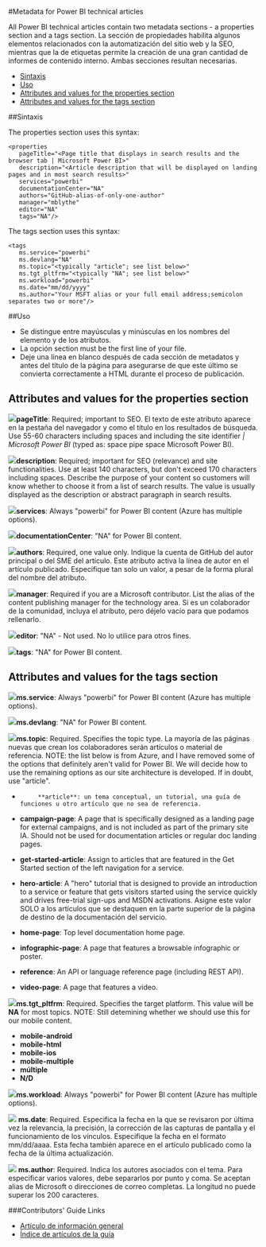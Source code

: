

#Metadata for Power BI technical articles

All Power BI technical articles contain two metadata sections - a properties section and a tags section. La sección de propiedades habilita algunos elementos relacionados con la automatización del sitio web y la SEO, mientras que la de etiquetas permite la creación de una gran cantidad de informes de contenido interno. Ambas secciones resultan necesarias.

- [Sintaxis]
- [Uso]
- [Attributes and values for the properties section]
- [Attributes and values for the tags section]

##Sintaxis

The properties section uses this syntax:

    <properties
       pageTitle="<Page title that displays in search results and the browser tab | Microsoft Power BI>"
       description="<Article description that will be displayed on landing pages and in most search results>"
       services="powerbi"
       documentationCenter="NA"
       authors="GitHub-alias-of-only-one-author"
       manager="mblythe"
       editor="NA"
       tags="NA"/>

The tags section uses this syntax:

    <tags
       ms.service="powerbi"
       ms.devlang="NA"
       ms.topic="<typically "article"; see list below>"
       ms.tgt_pltfrm="<typically "NA"; see list below>"
       ms.workload="powerbi"
       ms.date="mm/dd/yyyy"
       ms.author="Your MSFT alias or your full email address;semicolon separates two or more"/>

##Uso

- Se distingue entre mayúsculas y minúsculas en los nombres del elemento y de los atributos.
- La opción <properties> section must be the first line of your file.
- Deje una línea en blanco después de cada sección de metadatos y antes del título de la página para asegurarse de que este último se convierta correctamente a HTML durante el proceso de publicación.

## Attributes and values for the properties section

![](./media/article-metadata/checkmark-small.png)<bpt id="p1">**</bpt>pageTitle<ept id="p1">**</ept>: Required; important to SEO. El texto de este atributo aparece en la pestaña del navegador y como el título en los resultados de búsqueda. Use 55-60 characters including spaces and including the site identifier <bpt id="p1">*</bpt>| Microsoft Power BI<ept id="p1">*</ept> (typed as: space pipe space Microsoft Power BI).

![](./media/article-metadata/checkmark-small.png)<bpt id="p1">**</bpt>description<ept id="p1">**</ept>: Required; important for SEO (relevance) and site functionalities. Use at least 140 characters, but don't exceed 170 characters including spaces. Describe the  purpose of your content so customers will know whether to choose it from a list of search results. The value is usually displayed as the description or abstract paragraph in search results.

![](./media/article-metadata/checkmark-small.png)<bpt id="p1">**</bpt>services<ept id="p1">**</ept>: Always "powerbi" for Power BI content (Azure has multiple options).

![](./media/article-metadata/checkmark-small.png)<bpt id="p1">**</bpt>documentationCenter<ept id="p1">**</ept>: "NA" for Power BI content.

![](./media/article-metadata/checkmark-small.png)<bpt id="p1">**</bpt>authors<ept id="p1">**</ept>: Required, one value only. Indique la cuenta de GitHub del autor principal o del SME del artículo. Este atributo activa la línea de autor en el artículo publicado. Especifique tan solo un valor, a pesar de la forma plural del nombre del atributo.

![](./media/article-metadata/checkmark-small.png)<bpt id="p1">**</bpt>manager<ept id="p1">**</ept>: Required if you are a Microsoft contributor. List the alias of the content publishing manager for the technology area. Si es un colaborador de la comunidad, incluya el atributo, pero déjelo vacío para que podamos rellenarlo.

![](./media/article-metadata/checkmark-small.png)<bpt id="p1">**</bpt>editor<ept id="p1">**</ept>: "NA" - Not used. No lo utilice para otros fines.

![](./media/article-metadata/checkmark-small.png)<bpt id="p1">**</bpt>tags<ept id="p1">**</ept>: "NA" for Power BI content.


## Attributes and values for the tags section

![](./media/article-metadata/checkmark-small.png)<bpt id="p1">**</bpt>ms.service<ept id="p1">**</ept>: Always "powerbi" for Power BI content (Azure has multiple options).

![](./media/article-metadata/checkmark-small.png)<bpt id="p1">**</bpt>ms.devlang<ept id="p1">**</ept>: "NA" for Power BI content.

![](./media/article-metadata/checkmark-small.png)<bpt id="p1">**</bpt>ms.topic<ept id="p1">**</ept>: Required. Specifies the topic type. La mayoría de las páginas nuevas que crean los colaboradores serán artículos o material de referencia. NOTE: the list below is from Azure, and I have removed some of the options that definitely aren't valid for Power BI. We will decide how to use the remaining options as our site architecture is developed. If in doubt, use "article". 

 - 
            **article**: un tema conceptual, un tutorial, una guía de funciones u otro artículo que no sea de referencia.

 - <bpt id="p1">**</bpt>campaign-page<ept id="p1">**</ept>: A page that is specifically designed as a landing page for external campaigns, and is not included as part of the primary site IA.  Should not be used for documentation articles or regular doc landing pages.

 - <bpt id="p1">**</bpt>get-started-article<ept id="p1">**</ept>: Assign to articles that are featured in the Get Started section of the left navigation for a service.

 - <bpt id="p1">**</bpt>hero-article<ept id="p1">**</ept>: A "hero" tutorial that is designed to provide an introduction to a service or feature that gets visitors started using the service quickly and drives free-trial sign-ups and MSDN activations. Asigne este valor SOLO a los artículos que se destaquen en la parte superior de la página de destino de la documentación del servicio.

 - <bpt id="p1">**</bpt>home-page<ept id="p1">**</ept>: Top level documentation home page.

 - <bpt id="p1">**</bpt>infographic-page<ept id="p1">**</ept>: A page that features a browsable infographic or poster.

 - <bpt id="p1">**</bpt>reference<ept id="p1">**</ept>: An API or language reference page (including REST API).

 - <bpt id="p1">**</bpt>video-page<ept id="p1">**</ept>: A page that features a video.

![](./media/article-metadata/checkmark-small.png)<bpt id="p1">**</bpt>ms.tgt_pltfrm<ept id="p1">**</ept>: Required. Specifies the target platform. This value will be <bpt id="p1">**</bpt>NA<ept id="p1">**</ept> for most topics. NOTE: Still detemining whether we should use this for our mobile content.

 - **mobile-android**
 - **mobile-html**
 - **mobile-ios**
 - **mobile-multiple**
 - **múltiple**
 - **N/D**

![](./media/article-metadata/checkmark-small.png)<bpt id="p1">**</bpt>ms.workload<ept id="p1">**</ept>: Always "powerbi" for Power BI content (Azure has multiple options).

![](./media/article-metadata/checkmark-small.png) <bpt id="p1">**</bpt>ms.date<ept id="p1">**</ept>: Required. Especifica la fecha en la que se revisaron por última vez la relevancia, la precisión, la corrección de las capturas de pantalla y el funcionamiento de los vínculos. Especifique la fecha en el formato mm/dd/aaaa. Esta fecha también aparece en el artículo publicado como la fecha de la última actualización.

![](./media/article-metadata/checkmark-small.png) <bpt id="p1">**</bpt>ms.author<ept id="p1">**</ept>: Required. Indica los autores asociados con el tema. Para especificar varios valores, debe separarlos por punto y coma. Se aceptan alias de Microsoft o direcciones de correo completas. La longitud no puede superar los 200 caracteres.


###Contributors' Guide Links

- [Artículo de información general](./../README.md)
- [Índice de artículos de la guía](./contributor-guide-index.md)


<!--Anchors-->
[Sintaxis]: #syntax
[Uso]: #usage
[Attributes and values for the properties section]: #attributes-and-values-for-the-properties-section
[Attributes and values for the tags section]: #attributes-and-values-for-the-tags-section
